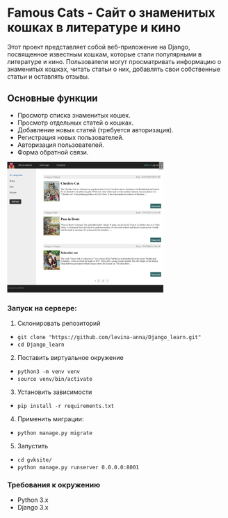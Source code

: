 # Famous Cats - Сайт о знаменитых кошках в литературе и кино

Этот проект представляет собой веб-приложение на Django, посвященное известным кошкам, которые стали популярными в литературе и кино. Пользователи могут просматривать информацию о знаменитых кошках, читать статьи о них, добавлять свои собственные статьи и оставлять отзывы.

## Основные функции

- Просмотр списка знаменитых кошек.
- Просмотр отдельных статей о кошках.
- Добавление новых статей (требуется авторизация).
- Регистрация новых пользователей.
- Авторизация пользователей.
- Форма обратной связи.


<img src="main_page_screenshot.png" alt="Скриншот главной страницы" style="height:300px;">

### Запуск на сервере:

1. Склонировать репозиторий
- `git clone "https://github.com/levina-anna/Django_learn.git"`
- `cd Django_learn`

2. Поставить виртуальное окружение
- `python3 -m venv venv`
- `source venv/bin/activate`

3. Установить зависимости
- `pip install -r requirements.txt`

4. Применить миграции:
- `python manage.py migrate`

5. Запустить
- `cd gvksite/`
- `python manage.py runserver 0.0.0.0:8001`

### Требования к окружению

- Python 3.x
- Django 3.x